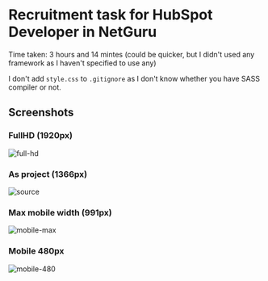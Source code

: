 # Recruitment task for HubSpot Developer in NetGuru

Time taken: 3 hours and 14 mintes (could be quicker, but I didn't used any framework as I haven't specified to use any)

I don't add `style.css` to `.gitignore` as I don't know whether you have SASS compiler or not.

## Screenshots

### FullHD (1920px)
![full-hd](https://raw.githubusercontent.com/KongoPL/netguru-hubspot/master/screenshots/page-1920.png)

### As project (1366px)
![source](https://raw.githubusercontent.com/KongoPL/netguru-hubspot/master/screenshots/page-1366.png)

### Max mobile width (991px)
![mobile-max](https://raw.githubusercontent.com/KongoPL/netguru-hubspot/master/screenshots/page-mobile-max.png)

### Mobile 480px
![mobile-480](https://raw.githubusercontent.com/KongoPL/netguru-hubspot/master/screenshots/page-mobile-480.png)
